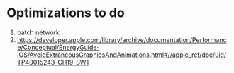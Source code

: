#  Optimizations to do
1. batch network
2. https://developer.apple.com/library/archive/documentation/Performance/Conceptual/EnergyGuide-iOS/AvoidExtraneousGraphicsAndAnimations.html#//apple_ref/doc/uid/TP40015243-CH19-SW1


